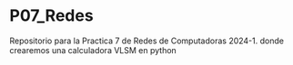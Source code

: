 # P07_Redes
Repositorio para la Practica 7 de Redes de Computadoras 2024-1. donde crearemos una calculadora VLSM en python
